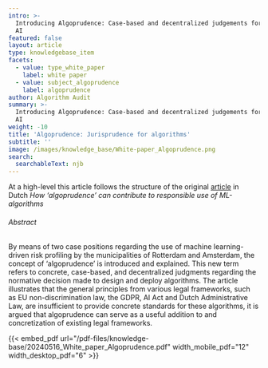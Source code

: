 ```yaml
---
intro: >-
  Introducing Algoprudence: Case-based and decentralized judgements for ethical
  AI
featured: false
layout: article
type: knowledgebase_item
facets:
  - value: type_white_paper
    label: white paper
  - value: subject_algoprudence
    label: algoprudence
author: Algorithm Audit
summary: >-
  Introducing Algoprudence: Case-based and decentralized judgements for ethical
  AI
weight: -10
title: 'Algoprudence: Jurisprudence for algorithms'
subtitle: ''
image: /images/knowledge_base/White-paper_Algoprudence.png
search:
  searchableText: njb
---
```


At a high-level this article follows the structure of the original [article](/nl/knowledge-platform/knowledge-base/white_paper_algoprudence/) in Dutch *How ‘algoprudence’ can contribute to responsible use of ML-algorithms*

###### Abstract

By means of two case positions regarding the use of machine learning-driven risk profiling by the municipalities of Rotterdam and Amsterdam, the concept of ‘algoprudence’ is introduced and explained. This new term refers to concrete, case-based, and decentralized judgments regarding the normative decision made to design and deploy algorithms. The article illustrates that the general principles from various legal frameworks, such as EU non-discrimination law, the GDPR, AI Act and Dutch Administrative Law, are insufficient to provide concrete standards for these algorithms, it is argued that algoprudence can serve as a useful addition to and concretization of existing legal frameworks.

{{< embed_pdf url="/pdf-files/knowledge-base/20240516_White_paper_Algoprudence.pdf" width_mobile_pdf="12" width_desktop_pdf="6" >}}